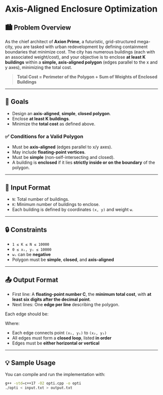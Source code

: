 # Axis-Aligned Enclosure Optimization

## 🏙️ Problem Overview

As the chief architect of **Axion Prime**, a futuristic, grid-structured mega-city, you are tasked with urban redevelopment by defining containment boundaries that minimize cost. The city has numerous buildings (each with an associated weight/cost), and your objective is to enclose **at least K buildings** within a **simple, axis-aligned polygon** (edges parallel to the x and y axes), minimizing the total cost.

> **Total Cost = Perimeter of the Polygon + Sum of Weights of Enclosed Buildings**

---

## 🎯 Goals

- Design an **axis-aligned**, **simple**, **closed polygon**.
- Enclose **at least K buildings**.
- Minimize the **total cost** as defined above.

### ✅ Conditions for a Valid Polygon

- Must be **axis-aligned** (edges parallel to x/y axes).
- May include **floating-point vertices**.
- Must be **simple** (non-self-intersecting and closed).
- A building is **enclosed** if it lies **strictly inside or on the boundary** of the polygon.

---

## 🧾 Input Format



- `N`: Total number of buildings.
- `K`: Minimum number of buildings to enclose.
- Each building is defined by coordinates `(x, y)` and weight `w`.

---

## 🔒 Constraints

- `1 ≤ K ≤ N ≤ 10000`
- `0 ≤ xᵢ, yᵢ ≤ 10000`
- `wᵢ` can be **negative**
- Polygon must be **simple**, **closed**, and **axis-aligned**

---

## 📤 Output Format

- First line: A **floating-point number C**, the **minimum total cost**, with **at least six digits after the decimal point**.
- Next lines: One **edge per line** describing the polygon.

Each edge should be:

Where:
- Each edge connects point `(x₁, y₁)` to `(x₂, y₂)`
- All edges must form a **closed loop**, listed **in order**
- Edges must be **either horizontal or vertical**

---

## 💡 Sample Usage

You can compile and run the implementation with:

```bash
g++ -std=c++17 -O2 opti.cpp -o opti
./opti < input.txt > output.txt
